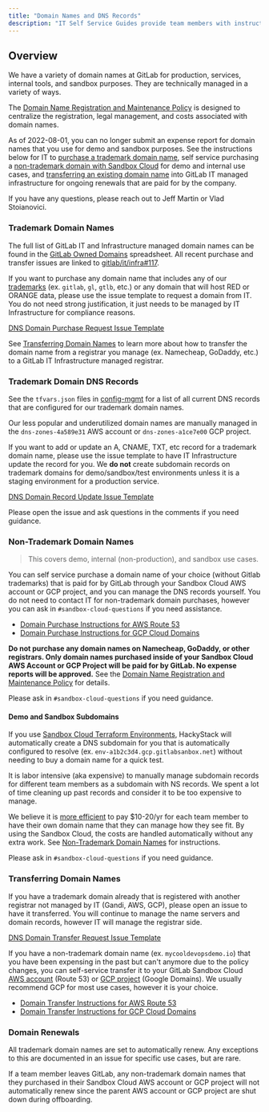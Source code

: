 ```yaml
---
title: "Domain Names and DNS Records"
description: "IT Self Service Guides provide team members with instructions for frequently asked questions for installing, configuration, and troubleshooting your laptop or our tech stack applications."
---
```


## Overview

We have a variety of domain names at GitLab for production, services, internal tools, and sandbox purposes. They are technically managed in a variety of ways.

The [Domain Name Registration and Maintenance Policy](/handbook/finance/expenses/#domain-name-registration-and-maintenance-policy) is designed to centralize the registration, legal management, and costs associated with domain names.

As of 2022-08-01, you can no longer submit an expense report for domain names that you use for demo and sandbox purposes. See the instructions below for IT to [purchase a trademark domain name](#trademark-domain-names), self service purchasing a [non-trademark domain with Sandbox Cloud](#non-trademark-domain-names) for demo and internal use cases, and [transferring an existing domain name](#transferring-domain-names) into GitLab IT managed infrastructure for ongoing renewals that are paid for by the company.

If you have any questions, please reach out to Jeff Martin or Vlad Stoianovici.

### Trademark Domain Names

The full list of GitLab IT and Infrastructure managed domain names can be found in the [GitLab Owned Domains](https://docs.google.com/spreadsheets/d/187C_xXgaR_L55PeaFVqd9C0E28qrCvmDZnGgQT_4eNI/edit#gid=0) spreadsheet. All recent purchase and transfer issues are linked to [gitlab/it/infra#117](https://gitlab.com/gitlab-com/it/infra/issue-tracker/-/issues/117).

If you want to purchase any domain name that includes any of our [trademarks](/handbook/marketing/brand-and-product-marketing/brand/brand-activation/trademark-guidelines/) (ex. `gitlab`, `gl`, `gtlb`, etc.) or any domain that will host RED or ORANGE data, please use the issue template to request a domain from IT. You do not need strong justification, it just needs to be managed by IT Infrastructure for compliance reasons.

[DNS Domain Purchase Request Issue Template](https://gitlab.com/gitlab-com/it/infra/issue-tracker/-/issues/new?issuable_template=dns_domain_purchase_request)

See [Transferring Domain Names](#transferring-domain-names) to learn more about how to transfer the domain name from a registrar you manage (ex. Namecheap, GoDaddy, etc.) to a GitLab IT Infrastructure managed registrar.

### Trademark Domain DNS Records

See the `tfvars.json` files in [config-mgmt](https://gitlab.com/gitlab-com/gl-infra/config-mgmt/-/tree/master/environments/dns) for a list of all current DNS records that are configured for our trademark domain names.

Our less popular and underutilized domain names are manually managed in the `dns-zones-4a589e31` AWS account or  `dns-zones-a1ce7e00` GCP project.

If you want to add or update an A, CNAME, TXT, etc record for a trademark domain name, please use the issue template to have IT Infrastructure update the record for you. We **do not** create subdomain records on trademark domains for demo/sandbox/test environments unless it is a staging environment for a production service.

[DNS Domain Record Update Issue Template](https://gitlab.com/gitlab-com/it/infra/issue-tracker/-/issues/new?issuable_template=dns_domain_record_update)

Please open the issue and ask questions in the comments if you need guidance.

### Non-Trademark Domain Names

> This covers demo, internal (non-production), and sandbox use cases.

You can self service purchase a domain name of your choice (without Gitlab trademarks) that is paid for by GitLab through your Sandbox Cloud AWS account or GCP project, and you can manage the DNS records yourself. You do not need to contact IT for non-trademark domain purchases, however you can ask in `#sandbox-cloud-questions` if you need assistance.

- [Domain Purchase Instructions for AWS Route 53](https://docs.aws.amazon.com/Route53/latest/DeveloperGuide/domain-register.html)
- [Domain Purchase Instructions for GCP Cloud Domains](https://cloud.google.com/domains/docs/register-domain)

**Do not purchase any domain names on Namecheap, GoDaddy, or other registrars. Only domain names purchased inside of your Sandbox Cloud AWS Account or GCP Project will be paid for by GitLab. No expense reports will be approved.** See the [Domain Name Registration and Maintenance Policy](/handbook/finance/expenses/#domain-name-registration-and-maintenance-policy) for details.

Please ask in `#sandbox-cloud-questions` if you need guidance.

#### Demo and Sandbox Subdomains

If you use [Sandbox Cloud Terraform Environments](/handbook/infrastructure-standards/realms/sandbox#terraform-environments), HackyStack will automatically create a DNS subdomain for you that is automatically configured to resolve (ex. `env-a1b2c3d4.gcp.gitlabsanbox.net`) without needing to buy a domain name for a quick test.

It is labor intensive (aka expensive) to manually manage subdomain records for different team members as a subdomain with NS records. We spent a lot of time cleaning up past records and consider it to be too expensive to manage.

We believe it is [more efficient](https://about.gitlab.com/handbook/values/#efficiency-for-the-right-group) to pay $10-20/yr for each team member to have their own domain name that they can manage how they see fit. By using the Sandbox Cloud, the costs are handled automatically without any extra work. See [Non-Trademark Domain Names](#non-trademark-domain-names) for instructions.

Please ask in `#sandbox-cloud-questions` if you need guidance.

### Transferring Domain Names

If you have a trademark domain already that is registered with another registrar not managed by IT (Gandi, AWS, GCP), please open an issue to have it transferred. You will continue to manage the name servers and domain records, however IT will manage the registrar side.

[DNS Domain Transfer Request Issue Template](https://gitlab.com/gitlab-com/business-technology/engineering/infrastructure/issue-tracker/-/issues/new?issuable_template=dns_domain_transfer_request)

If you have a non-trademark domain name (ex. `mycooldevopsdemo.io`) that you have been expensing in the past but can't anymore due to the policy changes, you can self-service transfer it to your GitLab Sandbox Cloud [AWS account](/handbook/infrastructure-standards/realms/sandbox#accessing-your-aws-account) (Route 53) or [GCP project](/handbook/infrastructure-standards/realms/sandbox#accessing-your-gcp-project) (Google Domains). We usually recommend GCP for most use cases, however it is your choice.

- [Domain Transfer Instructions for AWS Route 53](https://docs.aws.amazon.com/Route53/latest/DeveloperGuide/domain-transfer-to-route-53.html)
- [Domain Transfer Instructions for GCP Cloud Domains](https://cloud.google.com/domains/docs/transfer-domain-from-another-registrar)

### Domain Renewals

All trademark domain names are set to automatically renew. Any exceptions to this are documented in an issue for specific use cases, but are rare.

If a team member leaves GitLab, any non-trademark domain names that they purchased in their Sandbox Cloud AWS account or GCP project will not automatically renew since the parent AWS account or GCP project are shut down during offboarding.
